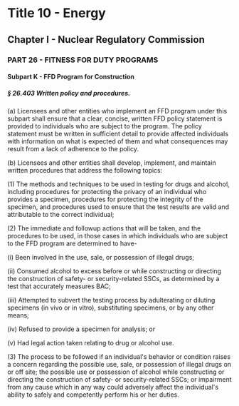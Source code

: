 
# Title 10 - Energy
## Chapter I - Nuclear Regulatory Commission
### PART 26 - FITNESS FOR DUTY PROGRAMS
#### Subpart K - FFD Program for Construction
##### § 26.403 Written policy and procedures.

(a) Licensees and other entities who implement an FFD program under this subpart shall ensure that a clear, concise, written FFD policy statement is provided to individuals who are subject to the program. The policy statement must be written in sufficient detail to provide affected individuals with information on what is expected of them and what consequences may result from a lack of adherence to the policy.

(b) Licensees and other entities shall develop, implement, and maintain written procedures that address the following topics:

(1) The methods and techniques to be used in testing for drugs and alcohol, including procedures for protecting the privacy of an individual who provides a specimen, procedures for protecting the integrity of the specimen, and procedures used to ensure that the test results are valid and attributable to the correct individual;

(2) The immediate and followup actions that will be taken, and the procedures to be used, in those cases in which individuals who are subject to the FFD program are determined to have-

(i) Been involved in the use, sale, or possession of illegal drugs;

(ii) Consumed alcohol to excess before or while constructing or directing the construction of safety- or security-related SSCs, as determined by a test that accurately measures BAC;

(iii) Attempted to subvert the testing process by adulterating or diluting specimens (in vivo or in vitro), substituting specimens, or by any other means;

(iv) Refused to provide a specimen for analysis; or

(v) Had legal action taken relating to drug or alcohol use.

(3) The process to be followed if an individual's behavior or condition raises a concern regarding the possible use, sale, or possession of illegal drugs on or off site; the possible use or possession of alcohol while constructing or directing the construction of safety- or security-related SSCs; or impairment from any cause which in any way could adversely affect the individual's ability to safely and competently perform his or her duties.
